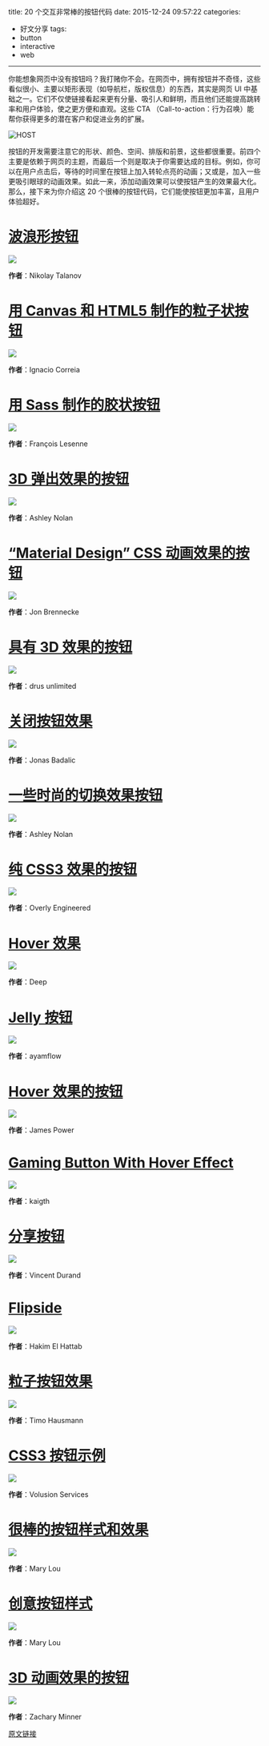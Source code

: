 title: 20 个交互非常棒的按钮代码
date: 2015-12-24 09:57:22
categories:
  - 好文分享
tags:
  - button
  - interactive
  - web
---

你能想象网页中没有按钮吗？我打赌你不会。在网页中，拥有按钮并不奇怪，这些看似很小、主要以矩形表现（如导航栏，版权信息）的东西，其实是网页 UI 中基础之一。它们不仅使链接看起来更有分量、吸引人和鲜明，而且他们还能提高跳转率和用户体验，使之更方便和直观。这些 CTA （Call-to-action：行为召唤）能帮你获得更多的潜在客户和促进业务的扩展。

![HOST](http://www.noupe.com/wp-content/uploads/2015/10/codesnippets-buttons-teaser_EN.jpg)

按钮的开发需要注意它的形状、颜色、空间、排版和前景，这些都很重要。前四个主要是依赖于网页的主题，而最后一个则是取决于你需要达成的目标。例如，你可以在用户点击后，等待的时间里在按钮上加入转轮点亮的动画；又或是，加入一些更吸引眼球的动画效果。如此一来，添加动画效果可以使按钮产生的效果最大化。那么，接下来为你介绍这 20 个很棒的按钮代码，它们能使按钮更加丰富，且用户体验超好。

# [波浪形按钮](http://codepen.io/suez/pen/aOgMxy)

<a href="http://codepen.io/suez/pen/aOgMxy">
  <img src="http://www.noupe.com/wp-content/uploads/2015/10/blobs-button.png">
</a>

**作者**：Nikolay Talanov

# [用 Canvas 和 HTML5 制作的粒子状按钮](http://codepen.io/igcorreia/pen/vEzmyV)

<a href="http://codepen.io/igcorreia/pen/vEzmyV">
  <img src="http://www.noupe.com/wp-content/uploads/2015/10/particle-button.png">
</a>

**作者**：Ignacio Correia

# [用 Sass 制作的胶状按钮](http://codepen.io/macreart/pen/mdCHA)

<a href="http://codepen.io/macreart/pen/mdCHA">
  <img src="http://www.noupe.com/wp-content/uploads/2015/10/gelatin-over-button-effect.png">
</a>

**作者**：François Lesenne

<!-- more -->

# [3D 弹出效果的按钮](http://codepen.io/ashleynolan/pen/djpCG)

<a href="http://codepen.io/ashleynolan/pen/djpCG">
  <img src="http://www.noupe.com/wp-content/uploads/2015/10/3d-paper-button.png">
</a>

**作者**：Ashley Nolan

# [“Material Design” CSS 动画效果的按钮](http://codepen.io/jonbrennecke/pen/xbojLg)

<a href="http://codepen.io/jonbrennecke/pen/xbojLg">
  <img src="http://www.noupe.com/wp-content/uploads/2015/10/material-design-button-effect.png">
</a>

**作者**：Jon Brennecke

# [具有 3D 效果的按钮](http://codepen.io/drus/pen/IKzqG)

<a href="http://codepen.io/drus/pen/IKzqG">
  <img src="http://www.noupe.com/wp-content/uploads/2015/10/3d-button.png">
</a>

**作者**：drus unlimited

# [关闭按钮效果](http://codepen.io/JonasB/pen/MYaMBz)

<a href="http://codepen.io/JonasB/pen/MYaMBz">
  <img src="http://www.noupe.com/wp-content/uploads/2015/10/close-button-ui.png">
</a>

**作者**：Jonas Badalic

# [一些时尚的切换效果按钮](http://codepen.io/ashleynolan/pen/wBppKz)

<a href="http://codepen.io/ashleynolan/pen/wBppKz">
  <img src="http://www.noupe.com/wp-content/uploads/2015/10/funky-toggle-buttons.png">
</a>

**作者**：Ashley Nolan

# [纯 CSS3 效果的按钮](http://codepen.io/overlyenginnered/pen/myZVYv)

<a href="http://codepen.io/overlyenginnered/pen/myZVYv">
  <img src="http://www.noupe.com/wp-content/uploads/2015/10/pure-css-button-effects.png">
</a>

**作者**：Overly Engineered

# [Hover 效果](http://codepen.io/deep1808/pen/aOQqqa)

<a href="http://codepen.io/deep1808/pen/aOQqqa">
  <img src="http://www.noupe.com/wp-content/uploads/2015/10/elegant-hover-effect.png">
</a>

**作者**：Deep

# [Jelly 按钮](http://codepen.io/ayamflow/pen/Dufxr)

<a href="http://codepen.io/ayamflow/pen/Dufxr">
  <img src="http://www.noupe.com/wp-content/uploads/2015/10/jelly-button.png">
</a>

**作者**：ayamflow

# [Hover 效果的按钮](http://codepen.io/thejamespower/pen/OVNYLL)

<a href="http://codepen.io/thejamespower/pen/OVNYLL">
  <img src="http://www.noupe.com/wp-content/uploads/2015/10/button-hover-effects.png">
</a>

**作者**：James Power

# [Gaming Button With Hover Effect](http://codepen.io/kaigth/pen/qiDJL)

<a href="http://codepen.io/kaigth/pen/qiDJL">
  <img src="http://www.noupe.com/wp-content/uploads/2015/10/hover-over-effect.png">
</a>

**作者**：kaigth

# [分享按钮](http://codepen.io/onediv/pen/dkFco)

<a href="http://codepen.io/onediv/pen/dkFco">
  <img src="http://www.noupe.com/wp-content/uploads/2015/10/share-button.png">
</a>

**作者**：Vincent Durand

# [Flipside](http://codepen.io/hakimel/pen/ZYRgwB)

<a href="http://codepen.io/hakimel/pen/ZYRgwB">
  <img src="http://www.noupe.com/wp-content/uploads/2015/10/flipside.png">
</a>

**作者**：Hakim El Hattab

# [粒子按钮效果](http://codepen.io/timohausmann/pen/icCer)

<a href="http://codepen.io/timohausmann/pen/icCer">
  <img src="http://www.noupe.com/wp-content/uploads/2015/10/button-with-particle-animation.png">
</a>

**作者**：Timo Hausmann

# [CSS3 按钮示例](http://codepen.io/volusion/pen/AgqBf)

<a href="http://codepen.io/volusion/pen/AgqBf">
  <img src="http://www.noupe.com/wp-content/uploads/2015/10/ecommerce-buttons.png">
</a>

**作者**：Volusion Services

# [很棒的按钮样式和效果](http://tympanus.net/codrops/2015/02/26/inspiration-button-styles-effects/)

<a href="http://tympanus.net/codrops/2015/02/26/inspiration-button-styles-effects/">
  <img src="http://www.noupe.com/wp-content/uploads/2015/10/series-of-button-effects.png">
</a>

**作者**：Mary Lou

# [创意按钮样式](http://tympanus.net/codrops/2013/06/13/creative-button-styles/)

<a href="http://tympanus.net/codrops/2013/06/13/creative-button-styles/">
  <img src="http://www.noupe.com/wp-content/uploads/2015/10/creative-buttons.png">
</a>

**作者**：Mary Lou

# [3D 动画效果的按钮](http://codepen.io/1forhlol/pen/VYrxOP)

<a href="http://codepen.io/1forhlol/pen/VYrxOP">
  <img src="http://www.noupe.com/wp-content/uploads/2015/10/creative-3d-buttons.png">
</a>

**作者**：Zachary Minner

[原文链接](http://www.noupe.com/design/20-code-snippets-for-interactive-buttons-93374.html)
